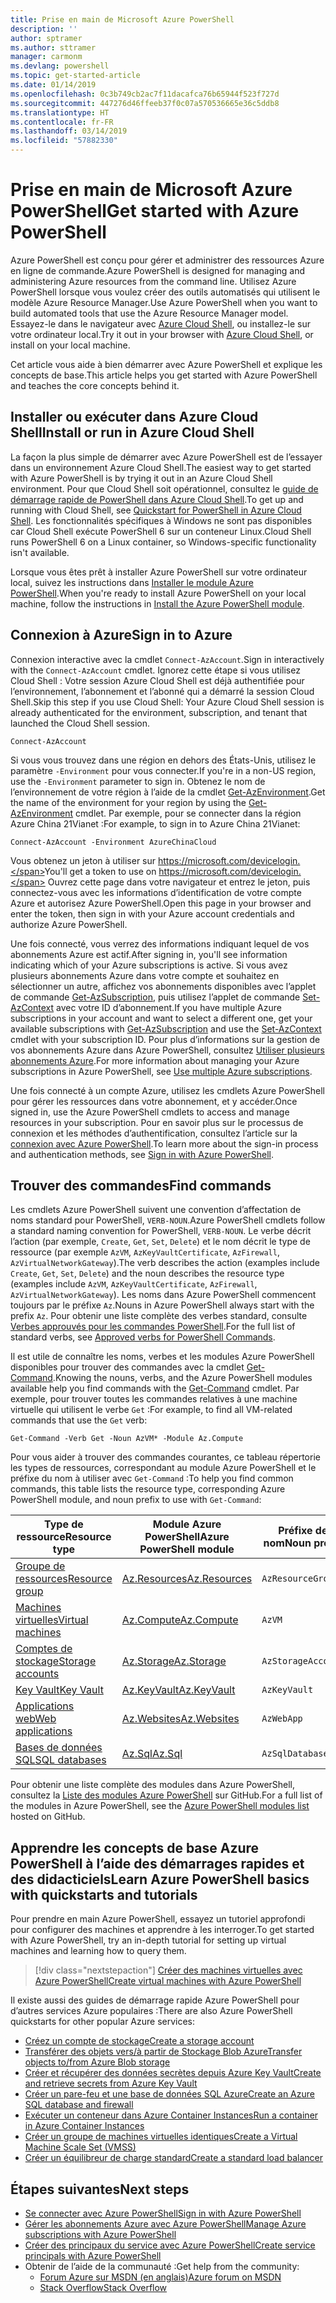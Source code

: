 ```yaml
---
title: Prise en main de Microsoft Azure PowerShell
description: ''
author: sptramer
ms.author: sttramer
manager: carmonm
ms.devlang: powershell
ms.topic: get-started-article
ms.date: 01/14/2019
ms.openlocfilehash: 0c3b749cb2ac7f11dacafca76b65944f523f727d
ms.sourcegitcommit: 447276d46ffeeb37f0c07a570536665e36c5ddb8
ms.translationtype: HT
ms.contentlocale: fr-FR
ms.lasthandoff: 03/14/2019
ms.locfileid: "57882330"
---
```

# <a name="get-started-with-azure-powershell"></a><span data-ttu-id="60720-102">Prise en main de Microsoft Azure PowerShell</span><span class="sxs-lookup"><span data-stu-id="60720-102">Get started with Azure PowerShell</span></span>

<span data-ttu-id="60720-103">Azure PowerShell est conçu pour gérer et administrer des ressources Azure en ligne de commande.</span><span class="sxs-lookup"><span data-stu-id="60720-103">Azure PowerShell is designed for managing and administering Azure resources from the command line.</span></span> <span data-ttu-id="60720-104">Utilisez Azure PowerShell lorsque vous voulez créer des outils automatisés qui utilisent le modèle Azure Resource Manager.</span><span class="sxs-lookup"><span data-stu-id="60720-104">Use Azure PowerShell when you want to build automated tools that use the Azure Resource Manager model.</span></span>
<span data-ttu-id="60720-105">Essayez-le dans le navigateur avec [Azure Cloud Shell](/azure/cloud-shell/overview), ou installez-le sur votre ordinateur local.</span><span class="sxs-lookup"><span data-stu-id="60720-105">Try it out in your browser with [Azure Cloud Shell](/azure/cloud-shell/overview), or install on your local machine.</span></span>

<span data-ttu-id="60720-106">Cet article vous aide à bien démarrer avec Azure PowerShell et explique les concepts de base.</span><span class="sxs-lookup"><span data-stu-id="60720-106">This article helps you get started with Azure PowerShell and teaches the core concepts behind it.</span></span>

## <a name="install-or-run-in-azure-cloud-shell"></a><span data-ttu-id="60720-107">Installer ou exécuter dans Azure Cloud Shell</span><span class="sxs-lookup"><span data-stu-id="60720-107">Install or run in Azure Cloud Shell</span></span>

<span data-ttu-id="60720-108">La façon la plus simple de démarrer avec Azure PowerShell est de l’essayer dans un environnement Azure Cloud Shell.</span><span class="sxs-lookup"><span data-stu-id="60720-108">The easiest way to get started with Azure PowerShell is by trying it out in an Azure Cloud Shell environment.</span></span>
<span data-ttu-id="60720-109">Pour que Cloud Shell soit opérationnel, consultez le [guide de démarrage rapide de PowerShell dans Azure Cloud Shell](/azure/cloud-shell/quickstart-powershell).</span><span class="sxs-lookup"><span data-stu-id="60720-109">To get up and running with Cloud Shell, see [Quickstart for PowerShell in Azure Cloud Shell](/azure/cloud-shell/quickstart-powershell).</span></span>
<span data-ttu-id="60720-110">Les fonctionnalités spécifiques à Windows ne sont pas disponibles car Cloud Shell exécute PowerShell 6 sur un conteneur Linux.</span><span class="sxs-lookup"><span data-stu-id="60720-110">Cloud Shell runs PowerShell 6 on a Linux container, so Windows-specific functionality isn't available.</span></span>

<span data-ttu-id="60720-111">Lorsque vous êtes prêt à installer Azure PowerShell sur votre ordinateur local, suivez les instructions dans [Installer le module Azure PowerShell](install-az-ps.md).</span><span class="sxs-lookup"><span data-stu-id="60720-111">When you're ready to install Azure PowerShell on your local machine, follow the instructions in [Install the Azure PowerShell module](install-az-ps.md).</span></span>

## <a name="sign-in-to-azure"></a><span data-ttu-id="60720-112">Connexion à Azure</span><span class="sxs-lookup"><span data-stu-id="60720-112">Sign in to Azure</span></span>

<span data-ttu-id="60720-113">Connexion interactive avec la cmdlet `Connect-AzAccount`.</span><span class="sxs-lookup"><span data-stu-id="60720-113">Sign in interactively with the `Connect-AzAccount` cmdlet.</span></span> <span data-ttu-id="60720-114">Ignorez cette étape si vous utilisez Cloud Shell : Votre session Azure Cloud Shell est déjà authentifiée pour l’environnement, l’abonnement et l’abonné qui a démarré la session Cloud Shell.</span><span class="sxs-lookup"><span data-stu-id="60720-114">Skip this step if you use Cloud Shell: Your Azure Cloud Shell session is already authenticated for the environment, subscription, and tenant that launched the Cloud Shell session.</span></span>

```azurepowershell-interactive
Connect-AzAccount
```

<span data-ttu-id="60720-115">Si vous vous trouvez dans une région en dehors des États-Unis, utilisez le paramètre `-Environment` pour vous connecter.</span><span class="sxs-lookup"><span data-stu-id="60720-115">If you're in a non-US region, use the `-Environment` parameter to sign in.</span></span> <span data-ttu-id="60720-116">Obtenez le nom de l’environnement de votre région à l’aide de la cmdlet [Get-AzEnvironment](/powershell/module/Az.Accounts/Get-AzEnvironment).</span><span class="sxs-lookup"><span data-stu-id="60720-116">Get the name of the environment for your region by using the [Get-AzEnvironment](/powershell/module/Az.Accounts/Get-AzEnvironment) cmdlet.</span></span> <span data-ttu-id="60720-117">Par exemple, pour se connecter dans la région Azure China 21Vianet :</span><span class="sxs-lookup"><span data-stu-id="60720-117">For example, to sign in to Azure China 21Vianet:</span></span>

```azurepowershell-interactive
Connect-AzAccount -Environment AzureChinaCloud
```

<span data-ttu-id="60720-118">Vous obtenez un jeton à utiliser sur https://microsoft.com/devicelogin.</span><span class="sxs-lookup"><span data-stu-id="60720-118">You'll get a token to use on https://microsoft.com/devicelogin.</span></span> <span data-ttu-id="60720-119">Ouvrez cette page dans votre navigateur et entrez le jeton, puis connectez-vous avec les informations d’identification de votre compte Azure et autorisez Azure PowerShell.</span><span class="sxs-lookup"><span data-stu-id="60720-119">Open this page in your browser and enter the token, then sign in with your Azure account credentials and authorize Azure PowerShell.</span></span> 

<span data-ttu-id="60720-120">Une fois connecté, vous verrez des informations indiquant lequel de vos abonnements Azure est actif.</span><span class="sxs-lookup"><span data-stu-id="60720-120">After signing in, you'll see information indicating which of your Azure subscriptions is active.</span></span> <span data-ttu-id="60720-121">Si vous avez plusieurs abonnements Azure dans votre compte et souhaitez en sélectionner un autre, affichez vos abonnements disponibles avec l’applet de commande [Get-AzSubscription](/powershell/module/az.accounts/get-azsubscription), puis utilisez l’applet de commande [Set-AzContext](/powershell/module/az.accounts/set-azcontext) avec votre ID d’abonnement.</span><span class="sxs-lookup"><span data-stu-id="60720-121">If you have multiple Azure subscriptions in your account and want to select a different one, get your available subscriptions with [Get-AzSubscription](/powershell/module/az.accounts/get-azsubscription) and use the [Set-AzContext](/powershell/module/az.accounts/set-azcontext) cmdlet with your subscription ID.</span></span>
<span data-ttu-id="60720-122">Pour plus d’informations sur la gestion de vos abonnements Azure dans Azure PowerShell, consultez [Utiliser plusieurs abonnements Azure](manage-subscriptions-azureps.md).</span><span class="sxs-lookup"><span data-stu-id="60720-122">For more information about managing your Azure subscriptions in Azure PowerShell, see [Use multiple Azure subscriptions](manage-subscriptions-azureps.md).</span></span>

<span data-ttu-id="60720-123">Une fois connecté à un compte Azure, utilisez les cmdlets Azure PowerShell pour gérer les ressources dans votre abonnement, et y accéder.</span><span class="sxs-lookup"><span data-stu-id="60720-123">Once signed in, use the Azure PowerShell cmdlets to access and manage resources in your subscription.</span></span> <span data-ttu-id="60720-124">Pour en savoir plus sur le processus de connexion et les méthodes d’authentification, consultez l’article sur la [connexion avec Azure PowerShell](authenticate-azureps.md).</span><span class="sxs-lookup"><span data-stu-id="60720-124">To learn more about the sign-in process and authentication methods, see [Sign in with Azure PowerShell](authenticate-azureps.md).</span></span>

## <a name="find-commands"></a><span data-ttu-id="60720-125">Trouver des commandes</span><span class="sxs-lookup"><span data-stu-id="60720-125">Find commands</span></span>

<span data-ttu-id="60720-126">Les cmdlets Azure PowerShell suivent une convention d’affectation de noms standard pour PowerShell, `VERB-NOUN`.</span><span class="sxs-lookup"><span data-stu-id="60720-126">Azure PowerShell cmdlets follow a standard naming convention for PowerShell, `VERB-NOUN`.</span></span> <span data-ttu-id="60720-127">Le verbe décrit l’action (par exemple, `Create`, `Get`, `Set`, `Delete`) et le nom décrit le type de ressource (par exemple `AzVM`, `AzKeyVaultCertificate`, `AzFirewall`, `AzVirtualNetworkGateway`).</span><span class="sxs-lookup"><span data-stu-id="60720-127">The verb describes the action (examples include `Create`, `Get`, `Set`, `Delete`) and the noun describes the resource type (examples include `AzVM`, `AzKeyVaultCertificate`, `AzFirewall`, `AzVirtualNetworkGateway`).</span></span> <span data-ttu-id="60720-128">Les noms dans Azure PowerShell commencent toujours par le préfixe `Az`.</span><span class="sxs-lookup"><span data-stu-id="60720-128">Nouns in Azure PowerShell always start with the prefix `Az`.</span></span> <span data-ttu-id="60720-129">Pour obtenir une liste complète des verbes standard, consulte [Verbes approuvés pour les commandes PowerShell](/powershell/developer/cmdlet/approved-verbs-for-windows-powershell-commands).</span><span class="sxs-lookup"><span data-stu-id="60720-129">For the full list of standard verbs, see [Approved verbs for PowerShell Commands](/powershell/developer/cmdlet/approved-verbs-for-windows-powershell-commands).</span></span>

<span data-ttu-id="60720-130">Il est utile de connaître les noms, verbes et les modules Azure PowerShell disponibles pour trouver des commandes avec la cmdlet [Get-Command](/powershell/module/microsoft.powershell.core/get-command).</span><span class="sxs-lookup"><span data-stu-id="60720-130">Knowing the nouns, verbs, and the Azure PowerShell modules available help you find commands with the [Get-Command](/powershell/module/microsoft.powershell.core/get-command) cmdlet.</span></span> <span data-ttu-id="60720-131">Par exemple, pour trouver toutes les commandes relatives à une machine virtuelle qui utilisent le verbe `Get` :</span><span class="sxs-lookup"><span data-stu-id="60720-131">For example, to find all VM-related commands that use the `Get` verb:</span></span>

```powershell-interactive
Get-Command -Verb Get -Noun AzVM* -Module Az.Compute
```

<span data-ttu-id="60720-132">Pour vous aider à trouver des commandes courantes, ce tableau répertorie les types de ressources, correspondant au module Azure PowerShell et le préfixe du nom à utiliser avec `Get-Command` :</span><span class="sxs-lookup"><span data-stu-id="60720-132">To help you find common commands, this table lists the resource type, corresponding Azure PowerShell module, and noun prefix to use with `Get-Command`:</span></span>

| <span data-ttu-id="60720-133">Type de ressource</span><span class="sxs-lookup"><span data-stu-id="60720-133">Resource type</span></span> | <span data-ttu-id="60720-134">Module Azure PowerShell</span><span class="sxs-lookup"><span data-stu-id="60720-134">Azure PowerShell module</span></span> | <span data-ttu-id="60720-135">Préfixe de nom</span><span class="sxs-lookup"><span data-stu-id="60720-135">Noun prefix</span></span> |
|---------------|-------------------------|----------------|
| [<span data-ttu-id="60720-136">Groupe de ressources</span><span class="sxs-lookup"><span data-stu-id="60720-136">Resource group</span></span>](/azure/azure-resource-manager/resource-group-overview) | [<span data-ttu-id="60720-137">Az.Resources</span><span class="sxs-lookup"><span data-stu-id="60720-137">Az.Resources</span></span>](/powershell/module/az.resources#resources) | `AzResourceGroup` |
| [<span data-ttu-id="60720-138">Machines virtuelles</span><span class="sxs-lookup"><span data-stu-id="60720-138">Virtual machines</span></span>](/azure/virtual-machines) | [<span data-ttu-id="60720-139">Az.Compute</span><span class="sxs-lookup"><span data-stu-id="60720-139">Az.Compute</span></span>](/powershell/module/az.compute#virtual_machines) | `AzVM` |
| [<span data-ttu-id="60720-140">Comptes de stockage</span><span class="sxs-lookup"><span data-stu-id="60720-140">Storage accounts</span></span>](/azure/storage/common/storage-introduction) | [<span data-ttu-id="60720-141">Az.Storage</span><span class="sxs-lookup"><span data-stu-id="60720-141">Az.Storage</span></span>](/powershell/module/az.storage/) | `AzStorageAccount` |
| [<span data-ttu-id="60720-142">Key Vault</span><span class="sxs-lookup"><span data-stu-id="60720-142">Key Vault</span></span>](/azure/key-vault/key-vault-whatis) | [<span data-ttu-id="60720-143">Az.KeyVault</span><span class="sxs-lookup"><span data-stu-id="60720-143">Az.KeyVault</span></span>](/powershell/module/az.keyvault) | `AzKeyVault` |
| [<span data-ttu-id="60720-144">Applications web</span><span class="sxs-lookup"><span data-stu-id="60720-144">Web applications</span></span>](/azure/app-service) | [<span data-ttu-id="60720-145">Az.Websites</span><span class="sxs-lookup"><span data-stu-id="60720-145">Az.Websites</span></span>](/powershell/module/az.websites) | `AzWebApp` |
| [<span data-ttu-id="60720-146">Bases de données SQL</span><span class="sxs-lookup"><span data-stu-id="60720-146">SQL databases</span></span>](/azure/sql-database) | [<span data-ttu-id="60720-147">Az.Sql</span><span class="sxs-lookup"><span data-stu-id="60720-147">Az.Sql</span></span>](/powershell/module/az.sql) | `AzSqlDatabase` |

<span data-ttu-id="60720-148">Pour obtenir une liste complète des modules dans Azure PowerShell, consultez la [Liste des modules Azure PowerShell](https://github.com/Azure/azure-powershell/blob/master/documentation/azure-powershell-modules.md) sur GitHub.</span><span class="sxs-lookup"><span data-stu-id="60720-148">For a full list of the modules in Azure PowerShell, see the [Azure PowerShell modules list](https://github.com/Azure/azure-powershell/blob/master/documentation/azure-powershell-modules.md) hosted on GitHub.</span></span>

## <a name="learn-azure-powershell-basics-with-quickstarts-and-tutorials"></a><span data-ttu-id="60720-149">Apprendre les concepts de base Azure PowerShell à l’aide des démarrages rapides et des didacticiels</span><span class="sxs-lookup"><span data-stu-id="60720-149">Learn Azure PowerShell basics with quickstarts and tutorials</span></span>

<span data-ttu-id="60720-150">Pour prendre en main Azure PowerShell, essayez un tutoriel approfondi pour configurer des machines et apprendre à les interroger.</span><span class="sxs-lookup"><span data-stu-id="60720-150">To get started with Azure PowerShell, try an in-depth tutorial for setting up virtual machines and learning how to query them.</span></span>

> [!div class="nextstepaction"]
> [<span data-ttu-id="60720-151">Créer des machines virtuelles avec Azure PowerShell</span><span class="sxs-lookup"><span data-stu-id="60720-151">Create virtual machines with Azure PowerShell</span></span>](azureps-vm-tutorial.yml)

<span data-ttu-id="60720-152">Il existe aussi des guides de démarrage rapide Azure PowerShell pour d’autres services Azure populaires :</span><span class="sxs-lookup"><span data-stu-id="60720-152">There are also Azure PowerShell quickstarts for other popular Azure services:</span></span>

* [<span data-ttu-id="60720-153">Créez un compte de stockage</span><span class="sxs-lookup"><span data-stu-id="60720-153">Create a storage account</span></span>](/azure/storage/common/storage-quickstart-create-account?tabs=azure-powershell)
* [<span data-ttu-id="60720-154">Transférer des objets vers/à partir de Stockage Blob Azure</span><span class="sxs-lookup"><span data-stu-id="60720-154">Transfer objects to/from Azure Blob storage</span></span>](/azure/storage/blobs/storage-quickstart-blobs-powershell)
* [<span data-ttu-id="60720-155">Créer et récupérer des données secrètes depuis Azure Key Vault</span><span class="sxs-lookup"><span data-stu-id="60720-155">Create and retrieve secrets from Azure Key Vault</span></span>](/azure/key-vault/quick-create-powershell)
* [<span data-ttu-id="60720-156">Créer un pare-feu et une base de données SQL Azure</span><span class="sxs-lookup"><span data-stu-id="60720-156">Create an Azure SQL database and firewall</span></span>](/azure/sql-database/scripts/sql-database-create-and-configure-database-powershell)
* [<span data-ttu-id="60720-157">Exécuter un conteneur dans Azure Container Instances</span><span class="sxs-lookup"><span data-stu-id="60720-157">Run a container in Azure Container Instances</span></span>](/azure/container-instances/container-instances-quickstart-powershell)
* [<span data-ttu-id="60720-158">Créer un groupe de machines virtuelles identiques</span><span class="sxs-lookup"><span data-stu-id="60720-158">Create a Virtual Machine Scale Set (VMSS)</span></span>](/azure/virtual-machine-scale-sets/quick-create-powershell)
* [<span data-ttu-id="60720-159">Créer un équilibreur de charge standard</span><span class="sxs-lookup"><span data-stu-id="60720-159">Create a standard load balancer</span></span>](/azure/load-balancer/quickstart-create-standard-load-balancer-powershell)

## <a name="next-steps"></a><span data-ttu-id="60720-160">Étapes suivantes</span><span class="sxs-lookup"><span data-stu-id="60720-160">Next steps</span></span>

* [<span data-ttu-id="60720-161">Se connecter avec Azure PowerShell</span><span class="sxs-lookup"><span data-stu-id="60720-161">Sign in with Azure PowerShell</span></span>](authenticate-azureps.md)
* [<span data-ttu-id="60720-162">Gérer les abonnements Azure avec Azure PowerShell</span><span class="sxs-lookup"><span data-stu-id="60720-162">Manage Azure subscriptions with Azure PowerShell</span></span>](manage-subscriptions-azureps.md)
* [<span data-ttu-id="60720-163">Créer des principaux du service avec Azure PowerShell</span><span class="sxs-lookup"><span data-stu-id="60720-163">Create service principals with Azure PowerShell</span></span>](create-azure-service-principal-azureps.md)
* <span data-ttu-id="60720-164">Obtenir de l’aide de la communauté :</span><span class="sxs-lookup"><span data-stu-id="60720-164">Get help from the community:</span></span>
  * [<span data-ttu-id="60720-165">Forum Azure sur MSDN (en anglais)</span><span class="sxs-lookup"><span data-stu-id="60720-165">Azure forum on MSDN</span></span>](http://go.microsoft.com/fwlink/p/?LinkId=320212)
  * [<span data-ttu-id="60720-166">Stack Overflow</span><span class="sxs-lookup"><span data-stu-id="60720-166">Stack Overflow</span></span>](http://go.microsoft.com/fwlink/?LinkId=320213)
